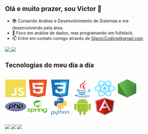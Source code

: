 ## Olá e muito prazer, sou Victor 💬

- 📚 Cursando Análise e Desenvolvimento de Sistemas e me desenvolvendo pela área.
- 🌱 Foco em análise de dados, mas programando em fullstack.
- 📫 Entre em contato comigo através de SlipvicCoding@gmail.com

<div>
  <a href="https://github.com/Slipvic">
    <img height="160em" src="https://github-readme-stats.vercel.app/api?username=Slipvic&show_icons=true&theme=dracula&include_all_commits=true&count_private=true"/>
    <img height="160em" src="https://github-readme-stats.vercel.app/api/top-langs/?username=Slipvic&layout=compact&langs_count=7&theme=dracula&hide=redballoon.com.br"/>
  </a>
</div>

## Tecnologias do meu dia a dia

<div style="display: inline_block"><br>
  <img align="center" alt="Victor-Js" height="60" width="70" src="https://raw.githubusercontent.com/devicons/devicon/master/icons/javascript/javascript-plain.svg">
  <img align="center" alt="Victor-HTML5" height="60" width="70" src="https://raw.githubusercontent.com/devicons/devicon/master/icons/html5/html5-original.svg">
  <img align="center" alt="Victor-CSS3" height="60" width="70" src="https://raw.githubusercontent.com/devicons/devicon/master/icons/css3/css3-original.svg">
  <img align="center" alt="Victor-Java" height="60" width="70" src="https://raw.githubusercontent.com/devicons/devicon/master/icons/java/java-original.svg">
  <img align="center" alt="Victor-React" height="60" width="70" src="https://raw.githubusercontent.com/devicons/devicon/master/icons/react/react-original.svg"> 
  <img align="center" alt="Victor-Nodejs" height="60" width="70" src="https://raw.githubusercontent.com/devicons/devicon/master/icons/nodejs/nodejs-original.svg">
  <img align="center" alt="Victor-php" height="60" width="70" src="https://raw.githubusercontent.com/devicons/devicon/master/icons/php/php-original.svg">
  <img align="center" alt="Victor-Spring" height="60" width="70" src="https://github.com/devicons/devicon/blob/master/icons/spring/spring-original-wordmark.svg">
  <img align="center" alt="Victor-python" height="60" width="70" src="https://github.com/devicons/devicon/blob/master/icons/python/python-original-wordmark.svg">
  <img align="center" alt="Victor-android" height="60" width="70" src="https://github.com/devicons/devicon/blob/master/icons/android/android-plain.svg">
  <img align="center" alt="Victor-angular" height="60" width="70" src="https://github.com/devicons/devicon/blob/master/icons/angularjs/angularjs-original.svg">
</div>

##

<div>
  <a href="https://www.instagram.com/_slipvic/" target="_blank"><img src="https://img.shields.io/badge/-Instagram-%23E4405F?style=for-the-badge&logo=instagram&logoColor=white" target="_blank"></a>
  <a href="mailto:Slipvic667@gmail.com"><img src="https://img.shields.io/badge/-Gmail-%23333?style=for-the-badge&logo=gmail&logoColor=white" target="_blank"></a>
  <a href="https://www.linkedin.com/in/Slipvic/" target="_blank"><img src="https://img.shields.io/badge/-LinkedIn-%230077B5?style=for-the-badge&logo=linkedin&logoColor=white" target="_blank"></a> 
</div>
